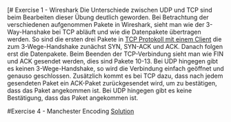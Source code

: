 [# Exercise 1 - Wireshark
Die Unterschiede zwischen UDP und TCP sind beim Bearbeiten dieser Übung deutlich geworden.
Bei Betrachtung der verschiedenen aufgenommen Pakete in Wireshark, sieht man wie der 3-Way-Hanshake bei TCP abläuft und 
wie die Datenpakete übertragen werden. So sind die ersten drei Pakete in [TCP Protokoll mit einem Client](netcat_tcp_protocol_one_client.pcapng)
die zum 3-Wege-Handshake zunächst SYN, SYN-ACK und ACK. Danach folgen erst die Datenpakete. Beim Beenden der TCP-Verbindung
sieht man wie FIN und ACK gesendet werden, dies sind Pakete 10-13. Bei UDP hingegen gibt es keinen 3-Wege-Handshake, so wird die Verbindung 
einfach geöffnet und genauso geschlossen.
Zusätzlich kommt es bei TCP dazu, dass nach jedem gesendeten Paket ein ACK-Paket zurückgesendet wird, um zu bestätigen, dass das Paket
angekommen ist. Bei UDP hingegen gibt es keine Bestätigung, dass das Paket angekommen ist.

#Exercise 4 - Manchester Encoding
[Solution](exercise4_manchester_coding.png)